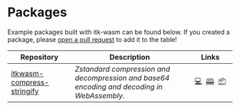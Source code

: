 # Packages

Example packages built with itk-wasm can be found below. If you created a
package, please [open a pull
request](https://github.com/InsightSoftwareConsortium/itk-wasm/compare) to add it to the table!

| <img width=200/> Repository |  Description                 | <img width=200/> Links |
|-----------------------------|------------------------------|:----------------------:|
| [itkwasm-compress-stringify][compress-stringify-repo] | *Zstandard compression and decompression and base64 encoding and decoding in WebAssembly.* | [💻][compress-stringify-demo-py] &nbsp;[🕮][compress-stringify-docs-py] &nbsp;[📦][compress-stringify-package-py] |

[compress-stringify-repo]: https://github.com/InsightSoftwareConsortium/itk-wasm/tree/main/packages/compress-stringify
[compress-stringify-demo-py]: https://itk-compress-stringify-py-app.on.fleek.co/
[compress-stringify-docs-py]: https://itk-wasm-compress-stringify-python-docs.on.fleek.co/
[compress-stringify-package-py]: https://pypi.org/project/itkwasm-compress-stringify/
